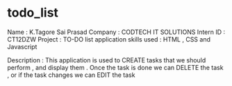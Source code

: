 # todo_list

Name       : K.Tagore Sai Prasad
Company    : CODTECH IT SOLUTIONS
Intern ID  : CT12DZW
Project    : TO-DO list application
skills used : HTML , CSS and Javascript

Description : This application is used to CREATE tasks that we should perform , and display them . Once the task is done we can DELETE the task , or if the task changes we can EDIT the task
